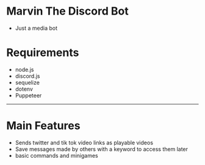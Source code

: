# Marvin The Discord Bot
- Just a media bot
# Requirements
- node.js
- discord.js
- sequelize
- dotenv
- Puppeteer
-------------------
# Main Features
- Sends twitter and tik tok video links as playable videos
- Save messages made by others with a keyword to access them later 
- basic commands and minigames
